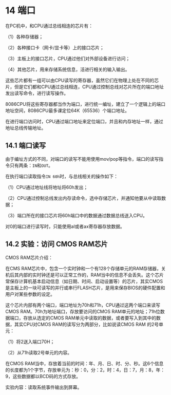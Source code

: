 # 14 端口

在PC机中，和CPU通过总线相连的芯片有：

（1）各种存储器；

（2）各种接口卡（网卡/显卡等）上的接口芯片；

（3）主板上的接口芯片，CPU通过他们对外部设备进行访问；

（4）其他芯片，用来存储系统信息，活进行相关的输入输出。

这些芯片都有一组可以由CPU读写的寄存器，虽然它们在物理上处在不同的芯片，但是它们都和CPU通过总线相连，CPU通过控制总线对芯片所在的端口地址发出读写命令，进行读写操作。

8086CPU将这些寄存器都当作为端口，进行统一编址，建立了一个逻辑上的端口地址空间，8086CPU最多课定位64K（65536）个端口地址。

在进行端口访问时，CPU通过端口地址来定位端口，并且和内存地址一样，通过地址总线传输地址。

## 14.1 端口读写

由于编址方式的不同，对端口的读写不能用使用mov/pop等指令，端口的读写指令只有两条：`IN`和`OUT`。

在执行端口读取指令`IN 60h`时，与总线相关的操作如下：

（1）CPU通过地址线将地址将60h发出；

（2）CPU通过控制总线发出内存读命令，选中存储芯片，并通知他要从中读取数据；

（3）端口所在的接口芯片将60h端口中的数据通过数据总线送入CPU。

对0的端口进行读写时，只能使用al或者ax寄存器存放数据。

## 14.2 实验：访问 CMOS RAM芯片

CMOS RAM芯片介绍：

在CMS RAM芯片中，包含一个实时钟和一个有128个存储单元的RAM存储器，关机后其内部的实时钟还是可以正常工作的，RAM当中的信息不会丢失。这个芯片常保存计算机基本启动信息（如日期、时间、启动设置等）的芯片，其实CMOS是主板上的一块可读写的并行或串行FLASH芯片，是用来保存BIOS的硬件配置和用户对某些参数的设定。

这个芯片内部有两个端口，端口地址为70h和71h，CPU通过这两个端口来读写CMOS RAM。70h为地址端口，存放要访问的CMOS RAM单元的地址；71h位数据端口，存放从选定的CMOS RAM单元中读取的数据，或者要写入到其中的数据，其实CPU对CMOS RAM的读写分为两部分，比如说读CMOS RAM 的2号单元：

（1）将2送入端口70H；

（2）从71h读取2号单元的内容。

在CMOS RAM当中，存放着当前的时间：年、月、日、时、分、秒。这6个信息的长度都为1个字节，存放单元为：秒：0，分：2，时：4，日：7，月：8，年：9，这些数据都以BCD码的方式存放。

实验内容：读取系统事件输出到屏幕。

